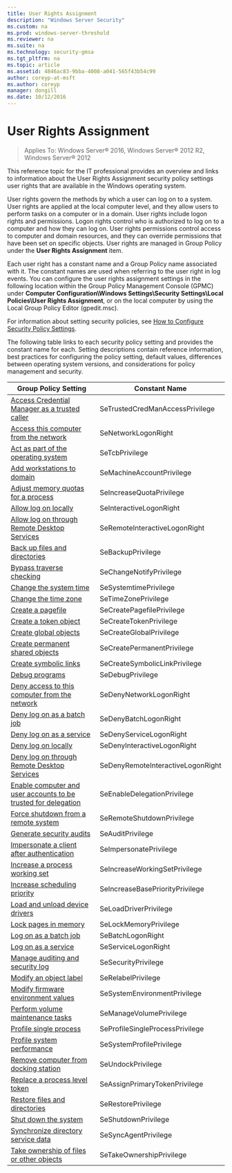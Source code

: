 ```yaml
---
title: User Rights Assignment
description: "Windows Server Security"
ms.custom: na
ms.prod: windows-server-threshold
ms.reviewer: na
ms.suite: na
ms.technology: security-gmsa
ms.tgt_pltfrm: na
ms.topic: article
ms.assetid: 4846ac83-9bba-4008-a041-565f43b54c99
author: coreyp-at-msft
ms.author: coreyp
manager: dongill
ms.date: 10/12/2016
---
```

# User Rights Assignment

>Applies To: Windows Server&reg; 2016, Windows Server&reg; 2012 R2, Windows Server&reg; 2012

This reference topic for the IT professional provides an overview and links to information about the User Rights Assignment security policy settings user rights that are available in the Windows operating system.

User rights govern the methods by which a user can log on to a system. User rights are applied at the local computer level, and they allow users to perform tasks on a computer or in a domain. User rights include logon rights and permissions. Logon rights control who is authorized to log on to a computer and how they can log on. User rights permissions control access to computer and domain resources, and they can override permissions that have been set on specific objects. User rights are managed in Group Policy under the **User Rights Assignment** item.

Each user right has a constant name and a Group Policy name associated with it. The constant names are used when referring to the user right in log events. You can configure the user rights assignment settings in the following location within the Group Policy Management Console (GPMC) under **Computer Configuration\Windows Settings\Security Settings\Local Policies\User Rights Assignment**, or on the local computer by using the Local Group Policy Editor (gpedit.msc).

For information about setting security policies, see [How to Configure Security Policy Settings](../How-to-Configure-Security-Policy-Settings.md).

The following table links to each security policy setting and provides the constant name for each. Setting descriptions contain reference information, best practices for configuring the policy setting, default values, differences between operating system versions, and considerations for policy management and security.

|Group Policy Setting|Constant Name|
|------------|---------|
|[Access Credential Manager as a trusted caller](Access-Credential-Manager-as-a-trusted-caller.md)|SeTrustedCredManAccessPrivilege|
|[Access this computer from the network](Access-this-computer-from-the-network.md)|SeNetworkLogonRight|
|[Act as part of the operating system](Act-as-part-of-the-operating-system.md)|SeTcbPrivilege|
|[Add workstations to domain](Add-workstations-to-domain.md)|SeMachineAccountPrivilege|
|[Adjust memory quotas for a process](Adjust-memory-quotas-for-a-process.md)|SeIncreaseQuotaPrivilege|
|[Allow log on locally](Allow-log-on-locally.md)|SeInteractiveLogonRight|
|[Allow log on through Remote Desktop Services](Allow-log-on-through-Remote-Desktop-Services.md)|SeRemoteInteractiveLogonRight|
|[Back up files and directories](Back-up-files-and-directories.md)|SeBackupPrivilege|
|[Bypass traverse checking](Bypass-traverse-checking.md)|SeChangeNotifyPrivilege|
|[Change the system time](Change-the-system-time.md)|SeSystemtimePrivilege|
|[Change the time zone](Change-the-time-zone.md)|SeTimeZonePrivilege|
|[Create a pagefile](Create-a-pagefile.md)|SeCreatePagefilePrivilege|
|[Create a token object](Create-a-token-object.md)|SeCreateTokenPrivilege|
|[Create global objects](Create-global-objects.md)|SeCreateGlobalPrivilege|
|[Create permanent shared objects](Create-permanent-shared-objects.md)|SeCreatePermanentPrivilege|
|[Create symbolic links](Create-symbolic-links.md)|SeCreateSymbolicLinkPrivilege|
|[Debug programs](Debug-programs.md)|SeDebugPrivilege|
|[Deny access to this computer from the network](Deny-access-to-this-computer-from-the-network.md)|SeDenyNetworkLogonRight|
|[Deny log on as a batch job](Deny-log-on-as-a-batch-job.md)|SeDenyBatchLogonRight|
|[Deny log on as a service](Deny-log-on-as-a-service.md)|SeDenyServiceLogonRight|
|[Deny log on locally](Deny-log-on-locally.md)|SeDenyInteractiveLogonRight|
|[Deny log on through Remote Desktop Services](Deny-log-on-through-Remote-Desktop-Services.md)|SeDenyRemoteInteractiveLogonRight|
|[Enable computer and user accounts to be trusted for delegation](Enable-computer-and-user-accounts-to-be-trusted-for-delegation.md)|SeEnableDelegationPrivilege|
|[Force shutdown from a remote system](Force-shutdown-from-a-remote-system.md)|SeRemoteShutdownPrivilege|
|[Generate security audits](Generate-security-audits.md)|SeAuditPrivilege|
|[Impersonate a client after authentication](Impersonate-a-client-after-authentication.md)|SeImpersonatePrivilege|
|[Increase a process working set](Increase-a-process-working-set.md)|SeIncreaseWorkingSetPrivilege|
|[Increase scheduling priority](Increase-scheduling-priority.md)|SeIncreaseBasePriorityPrivilege|
|[Load and unload device drivers](Load-and-unload-device-drivers.md)|SeLoadDriverPrivilege|
|[Lock pages in memory](Lock-pages-in-memory.md)|SeLockMemoryPrivilege|
|[Log on as a batch job](Log-on-as-a-batch-job.md)|SeBatchLogonRight|
|[Log on as a service](Log-on-as-a-service.md)|SeServiceLogonRight|
|[Manage auditing and security log](Manage-auditing-and-security-log.md)|SeSecurityPrivilege|
|[Modify an object label](Modify-an-object-label.md)|SeRelabelPrivilege|
|[Modify firmware environment values](Modify-firmware-environment-values.md)|SeSystemEnvironmentPrivilege|
|[Perform volume maintenance tasks](Perform-volume-maintenance-tasks.md)|SeManageVolumePrivilege|
|[Profile single process](Profile-single-process.md)|SeProfileSingleProcessPrivilege|
|[Profile system performance](Profile-system-performance.md)|SeSystemProfilePrivilege|
|[Remove computer from docking station](Remove-computer-from-docking-station.md)|SeUndockPrivilege|
|[Replace a process level token](Replace-a-process-level-token.md)|SeAssignPrimaryTokenPrivilege|
|[Restore files and directories](Restore-files-and-directories.md)|SeRestorePrivilege|
|[Shut down the system](Shut-down-the-system.md)|SeShutdownPrivilege|
|[Synchronize directory service data](Synchronize-directory-service-data.md)|SeSyncAgentPrivilege|
|[Take ownership of files or other objects](Take-ownership-of-files-or-other-objects.md)|SeTakeOwnershipPrivilege|


